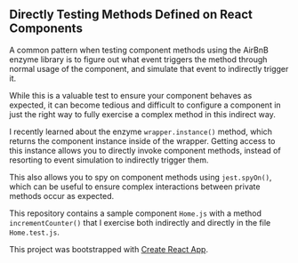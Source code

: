 ## Directly Testing Methods Defined on React Components

A common pattern when testing component methods using the AirBnB enzyme library is to figure out what event triggers the method through normal usage of the component, and simulate that event to indirectly trigger it.

While this is a valuable test to ensure your component behaves as expected, it can become tedious and difficult to configure a component in just the right way to fully exercise a complex method in this indirect way.

I recently learned about the enzyme `wrapper.instance()` method, which returns the component instance inside of the wrapper. Getting access to this instance allows you to directly invoke component methods, instead of resorting to event simulation to indirectly trigger them.

This also allows you to spy on component methods using `jest.spyOn()`, which can be useful to ensure complex interactions between private methods occur as expected.

This repository contains a sample component `Home.js` with a method `incrementCounter()` that I exercise both indirectly and directly in the file `Home.test.js`.




This project was bootstrapped with [Create React App](https://github.com/facebookincubator/create-react-app).

